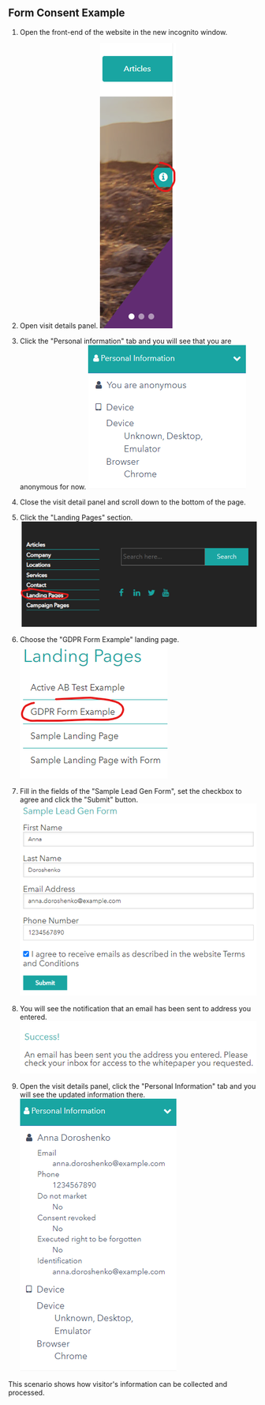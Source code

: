 ## Form Consent Example

1. Open the front-end of the website in the new incognito window.
2. Open visit details panel.
![Visit details icon](./media/image19.png)

3. Click the "Personal information" tab and you will see that you are anonymous for now.
![Personal Information Tab](./media/image20.png)
> 
4. Close the visit detail panel and scroll down to the bottom of the page.
5. Click the "Landing Pages" section.
![Landing Pages section](./media/image21.png)

6. Choose the "GDPR Form Example" landing page.
![GDPR Form Example](./media/image22.png)

7. Fill in the fields of the "Sample Lead Gen Form", set the checkbox to agree and click the "Submit" button.
![Sample Lead Gen Form](./media/image23.png)

8. You will see the notification that an email has been sent to address you entered.
![Success notification](./media/image24.png)

9. Open the visit details panel, click the "Personal Information" tab and you will see the updated information there.
![Updated information in Personal Information Tab](./media/image25.png)

This scenario shows how visitor's information can be collected and processed.

